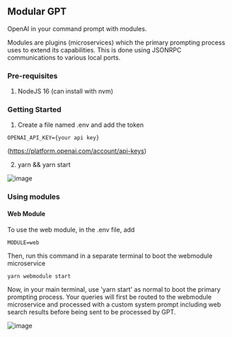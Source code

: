 ## Modular GPT

OpenAI in your command prompt with modules. 

Modules are plugins (microservices) which the primary prompting process uses to extend its capabilities.  This is done using JSONRPC communications to various local ports. 
 

### Pre-requisites 

1. NodeJS 16 (can install with nvm)


### Getting Started 

1. Create a file named .env and add the token 
```
OPENAI_API_KEY={your api key} 
```

 (https://platform.openai.com/account/api-keys)

2. yarn && yarn start 




![image](https://user-images.githubusercontent.com/6249263/227419638-1f703d4f-163a-4c14-86f7-97e148313c67.png)


### Using modules 

#### Web Module 
To use the web module, in the .env file, add

```
MODULE=web
```

Then, run this command in a separate terminal to boot the webmodule microservice 

```
yarn webmodule start 
```


Now, in your main terminal, use 'yarn start' as normal to boot the primary prompting process.  Your queries will first be routed to the webmodule microservice and processed with a custom system prompt including web search results before being sent to be processed by GPT. 




![image](https://user-images.githubusercontent.com/6249263/232649438-b11d944d-2f4d-4f19-9521-c4304d764003.png)


